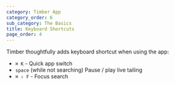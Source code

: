 ```yaml
---
category: Timber App
category_order: 6
sub_category: The Basics
title: Keyboard Shortcuts
page_order: 4
---
```


Timber thoughtfully adds keyboard shortcut when using the app:

* `⌘ K` - Quick app switch
* `space` (while not searching) Pause / play live tailing
* `⌘ ⇧ F` - Focus search

